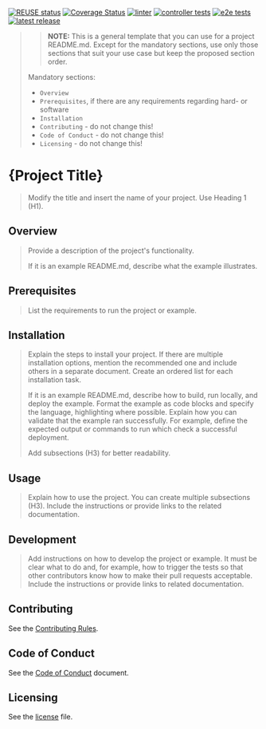 [![REUSE status](https://api.reuse.software/badge/github.com/kyma-project/kim-snatch)](https://api.reuse.software/info/github.com/kyma-project/kim-snatch)
[![Coverage Status](https://coveralls.io/repos/github/kyma-project/kim-snatch/badge.svg?branch=main)](https://coveralls.io/github/kyma-project/kim-snatch?branch=main)
[![linter](https://badgen.net/github/checks/kyma-project/kim-snatch/main/run-linter)](https://github.com/kyma-project/kim-snatch/actions/workflows/lint.yml)
[![controller tests](https://badgen.net/github/checks/kyma-project/kim-snatch/main/controller-tests)](https://github.com/kyma-project/kim-snatch/actions/workflows/tests.yml)
[![e2e tests](https://badgen.net/github/checks/kyma-project/kim-snatch/main/e2e-tests)](https://github.com/kyma-project/kim-snatch/actions/workflows/tests.yml)
[![latest release](https://badgen.net/github/release/kyma-project/kim-snatch)](https://github.com/kyma-project/kim-snatch/releases/latest)
> > **NOTE:** This is a general template that you can use for a project README.md. Except for the mandatory sections, use only those sections that suit your use case but keep the proposed section order.
>
> Mandatory sections:
> - `Overview`
> - `Prerequisites`, if there are any requirements regarding hard- or software
> - `Installation`
> - `Contributing` - do not change this!
> - `Code of Conduct` - do not change this!
> - `Licensing` - do not change this!

# {Project Title}
<!--- mandatory --->
> Modify the title and insert the name of your project. Use Heading 1 (H1).

## Overview
<!--- mandatory section --->

> Provide a description of the project's functionality.
>
> If it is an example README.md, describe what the example illustrates.

## Prerequisites

> List the requirements to run the project or example.

## Installation

> Explain the steps to install your project. If there are multiple installation options, mention the recommended one and include others in a separate document. Create an ordered list for each installation task.
>
> If it is an example README.md, describe how to build, run locally, and deploy the example. Format the example as code blocks and specify the language, highlighting where possible. Explain how you can validate that the example ran successfully. For example, define the expected output or commands to run which check a successful deployment.
>
> Add subsections (H3) for better readability.

## Usage

> Explain how to use the project. You can create multiple subsections (H3). Include the instructions or provide links to the related documentation.

## Development

> Add instructions on how to develop the project or example. It must be clear what to do and, for example, how to trigger the tests so that other contributors know how to make their pull requests acceptable. Include the instructions or provide links to related documentation.

## Contributing
<!--- mandatory section - do not change this! --->

See the [Contributing Rules](CONTRIBUTING.md).

## Code of Conduct
<!--- mandatory section - do not change this! --->

See the [Code of Conduct](CODE_OF_CONDUCT.md) document.

## Licensing
<!--- mandatory section - do not change this! --->

See the [license](./LICENSE) file.
